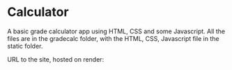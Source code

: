 # Calculator
A basic grade calculator app using HTML, CSS and some Javascript. All the files are in the gradecalc folder, with the HTML, CSS, Javascript file in the static folder. 

URL to the site, hosted on render:
